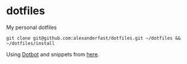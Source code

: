 # dotfiles
My personal dotfiles

`git clone git@github.com:alexanderfast/dotfiles.git ~/dotfiles && ~/dotfiles/install`

Using [Dotbot](https://github.com/anishathalye/dotbot) and snippets from [here](https://github.com/anishathalye/dotbot/wiki/Users).
